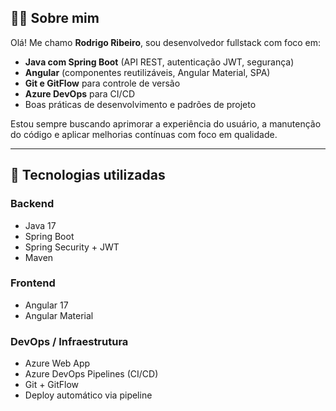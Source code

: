 ## 👨‍💻 Sobre mim

Olá! Me chamo **Rodrigo Ribeiro**, sou desenvolvedor fullstack com foco em:

- **Java com Spring Boot** (API REST, autenticação JWT, segurança)
- **Angular** (componentes reutilizáveis, Angular Material, SPA)
- **Git e GitFlow** para controle de versão
- **Azure DevOps** para CI/CD
- Boas práticas de desenvolvimento e padrões de projeto

Estou sempre buscando aprimorar a experiência do usuário, a manutenção do código e aplicar melhorias contínuas com foco em qualidade.

---

## 🚀 Tecnologias utilizadas

### Backend
- Java 17
- Spring Boot
- Spring Security + JWT
- Maven

### Frontend
- Angular 17
- Angular Material

### DevOps / Infraestrutura
- Azure Web App
- Azure DevOps Pipelines (CI/CD)
- Git + GitFlow
- Deploy automático via pipeline

